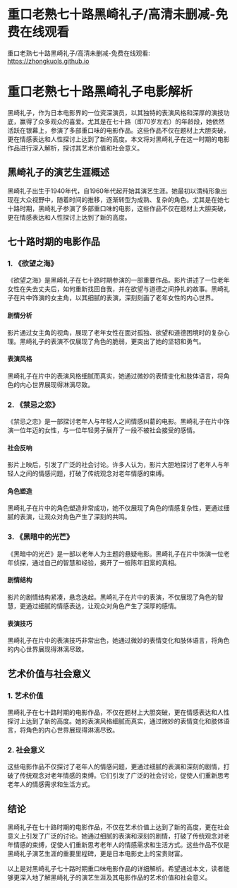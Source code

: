 # 重口老熟七十路黑崎礼子/高清未删减-免费在线观看

重口老熟七十路黑崎礼子/高清未删减-免费在线观看: <https://zhongkuols.github.io>

# 重口老熟七十路黑崎礼子电影解析

黑崎礼子，作为日本电影界的一位资深演员，以其独特的表演风格和深厚的演技功底，赢得了众多观众的喜爱。尤其是在七十路（即70岁左右）的年龄段，她依然活跃在银幕上，参演了多部重口味的电影作品。这些作品不仅在题材上大胆突破，更在情感表达和人性探讨上达到了新的高度。本文将对黑崎礼子在这一时期的电影作品进行深入解析，探讨其艺术价值和社会意义。

## 黑崎礼子的演艺生涯概述

黑崎礼子出生于1940年代，自1960年代起开始其演艺生涯。她最初以清纯形象出现在大众视野中，随着时间的推移，逐渐转型为成熟、复杂的角色。尤其是在她七十路时期，黑崎礼子参演了多部重口味的电影，这些作品不仅在题材上大胆突破，更在情感表达和人性探讨上达到了新的高度。

## 七十路时期的电影作品

### 1. 《欲望之海》

《欲望之海》是黑崎礼子在七十路时期参演的一部重要作品。影片讲述了一位老年女性在失去丈夫后，如何重新找回自我，并在欲望与道德之间挣扎的故事。黑崎礼子在片中饰演的女主角，以其细腻的表演，深刻刻画了老年女性的内心世界。

#### 剧情分析

影片通过女主角的视角，展现了老年女性在面对孤独、欲望和道德困境时的复杂心理。黑崎礼子的表演不仅展现了角色的脆弱，更突出了她的坚韧和勇气。

#### 表演风格

黑崎礼子在片中的表演风格细腻而真实，她通过微妙的表情变化和肢体语言，将角色的内心世界展现得淋漓尽致。

### 2. 《禁忌之恋》

《禁忌之恋》是一部探讨老年人与年轻人之间情感纠葛的电影。黑崎礼子在片中饰演一位年迈的女性，与一位年轻男子展开了一段不被社会接受的感情。

#### 社会反响

影片上映后，引发了广泛的社会讨论。许多人认为，影片大胆地探讨了老年人与年轻人之间的情感问题，打破了传统观念对老年情感的束缚。

#### 角色塑造

黑崎礼子在片中的角色塑造非常成功，她不仅展现了角色的情感复杂性，更通过细腻的表演，让观众对角色产生了深刻的共鸣。

### 3. 《黑暗中的光芒》

《黑暗中的光芒》是一部以老年人为主题的悬疑电影。黑崎礼子在片中饰演一位老年侦探，通过自己的智慧和经验，揭开了一桩陈年旧案的真相。

#### 剧情结构

影片的剧情结构紧凑，悬念迭起。黑崎礼子在片中的表演，不仅展现了角色的智慧，更通过细腻的情感表达，让观众对角色产生了深厚的感情。

#### 表演技巧

黑崎礼子在片中的表演技巧非常出色，她通过微妙的表情变化和肢体语言，将角色的内心世界展现得淋漓尽致。

## 艺术价值与社会意义

### 1. 艺术价值

黑崎礼子在七十路时期的电影作品，不仅在题材上大胆突破，更在情感表达和人性探讨上达到了新的高度。她的表演风格细腻而真实，通过微妙的表情变化和肢体语言，将角色的内心世界展现得淋漓尽致。

### 2. 社会意义

这些电影作品不仅探讨了老年人的情感问题，更通过细腻的表演和深刻的剧情，打破了传统观念对老年情感的束缚。它们引发了广泛的社会讨论，促使人们重新思考老年人的情感需求和生活方式。

## 结论

黑崎礼子在七十路时期的电影作品，不仅在艺术价值上达到了新的高度，更在社会意义上引发了广泛的讨论。她通过细腻的表演和深刻的剧情，打破了传统观念对老年情感的束缚，促使人们重新思考老年人的情感需求和生活方式。这些作品不仅是黑崎礼子演艺生涯的重要里程碑，更是日本电影史上的宝贵财富。

以上是对黑崎礼子七十路时期重口味电影作品的详细解析。希望通过本文，读者能够更深入地了解黑崎礼子的演艺生涯及其电影作品的艺术价值和社会意义。
